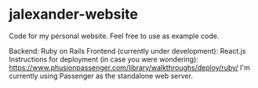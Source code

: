 # jalexander-website
Code for my personal website. Feel free to use as example code.

Backend: Ruby on Rails
Frontend (currently under development): React.js
Instructions for deployment (in case you were wondering): https://www.phusionpassenger.com/library/walkthroughs/deploy/ruby/
I'm currently using Passenger as the standalone web server.
